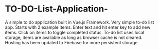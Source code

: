 # TO-DO-List-Application-
A simple to do application built in Vue.js Framework.
Very simple to-do list app.
Starts with 2 example items.
Enter text and hit enter key to add new items.
Click on items to toggle completed status.
To-do list uses local storage, items are available as long as browser cache is not cleared.
Hosting has been updated to Firebase for more persistent storage
